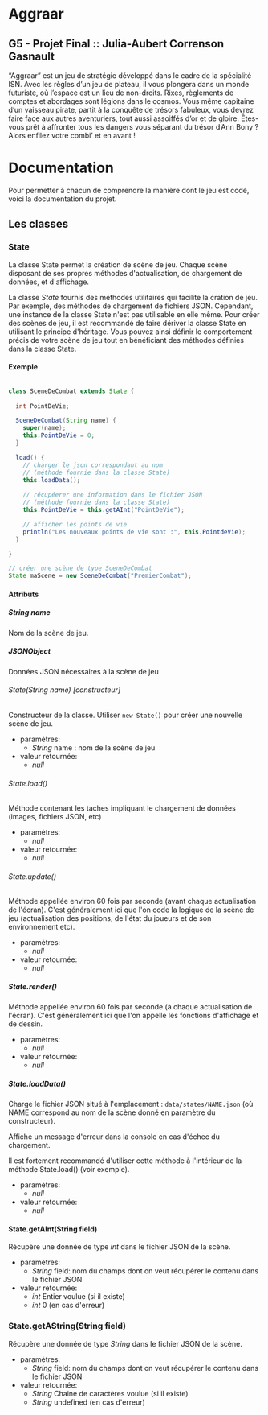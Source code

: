 # Aggraar
## G5 - Projet Final :: Julia-Aubert Correnson Gasnault

“Aggraar” est un jeu de stratégie développé dans le cadre de la spécialité ISN. Avec les règles d’un jeu de plateau, il vous plongera dans un monde futuriste, où l’espace est un lieu de non-droits. Rixes, règlements de comptes et abordages sont légions dans le cosmos. Vous même capitaine d’un vaisseau pirate, partit à la conquête de trésors fabuleux, vous devrez faire face aux autres aventuriers, tout aussi assoiffés d’or et de gloire. Êtes-vous prêt à affronter tous les dangers vous séparant du trésor d’Ann Bony ? Alors enfilez votre combi’ et en avant !

# Documentation

Pour permetter à chacun de comprendre la manière dont le jeu est codé, voici la documentation du projet.

## Les classes

### State

La classe State permet la création de scène de jeu. Chaque scène disposant de ses propres méthodes d'actualisation, de chargement de données, et d'affichage.

La classe *State* fournis des méthodes utilitaires qui facilite la cration de jeu. Par exemple, des méthodes de chargement
de fichiers JSON. Cependant, une instance de la classe State n'est pas utilisable en elle même. Pour créer des scènes de jeu, il est recommandé de faire dériver la classe State en utilisant le principe d'héritage. Vous pouvez ainsi définir le comportement précis de votre scène de jeu tout en bénéficiant des méthodes définies dans la classe State.

#### Exemple

```java

class SceneDeCombat extends State {
  
  int PointDeVie;

  SceneDeCombat(String name) {
    super(name);
    this.PointDeVie = 0;
  }

  load() {
    // charger le json correspondant au nom
    // (méthode fournie dans la classe State)
    this.loadData();
  
    // récupéerer une information dans le fichier JSON
    // (méthode fournie dans la classe State)
    this.PointDeVie = this.getAInt("PointDeVie");

    // afficher les points de vie
    println("Les nouveaux points de vie sont :", this.PointdeVie);
  }

}

// créer une scène de type SceneDeCombat
State maScene = new SceneDeCombat("PremierCombat");

```

#### Attributs

##### String name

Nom de la scène de jeu. 

##### JSONObject

Données JSON nécessaires à la scène de jeu

###### State(String name) [constructeur]

Constructeur de la classe.
Utiliser `new State()` pour créer une nouvelle scène de jeu.

+ paramètres:
  + *String* name : nom de la scène de jeu
+ valeur retournée:
  + *null*

###### State.load()

Méthode contenant les taches impliquant le chargement de données (images, fichiers JSON, etc)

+ paramètres:
  + *null*
+ valeur retournée:
  + *null*

###### State.update()

Méthode appellée environ 60 fois par seconde (avant chaque actualisation de l'écran).
C'est généralement ici que l'on code la logique de la scène de jeu (actualisation des positions, de l'état du joueurs et de son environnement etc).

+ paramètres:
  + *null*
+ valeur retournée:
  + *null*

##### State.render()

Méthode appellée environ 60 fois par seconde (à chaque actualisation de l'écran).
C'est généralement ici que l'on appelle les fonctions d'affichage et de dessin.

+ paramètres:
  + *null*
+ valeur retournée:
  + *null*

##### State.loadData()

Charge le fichier JSON situé à l'emplacement : `data/states/NAME.json` (où NAME correspond au nom de la scène donné en paramètre du constructeur).

Affiche un message d'erreur dans la console en cas d'échec du chargement.

Il est fortement recommandé d'utiliser cette méthode à l'intérieur de la méthode State.load() (voir exemple).

+ paramètres:
  + *null*
+ valeur retournée:
  + *null*

#### State.getAInt(String field)

Récupère une donnée de type *int* dans le fichier JSON de la scène.

+ paramètres:
  + *String* field: nom du champs dont on veut récupérer le contenu dans le fichier JSON
+ valeur retournée:
  + *int* Entier voulue (si il existe)
  + *int* 0 (en cas d'erreur)

### State.getAString(String field)

Récupère une donnée de type *String* dans le fichier JSON de la scène.

+ paramètres:
  + *String* field: nom du champs dont on veut récupérer le contenu dans le fichier JSON
+ valeur retournée:
  + *String* Chaine de caractères voulue (si il existe)
  + *String* undefined (en cas d'erreur)






